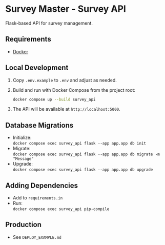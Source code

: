 # Survey Master - Survey API

Flask-based API for survey management.

## Requirements

- [Docker](https://www.docker.com/)

## Local Development

1. Copy `.env.example` to `.env` and adjust as needed.
2. Build and run with Docker Compose from the project root:

   ```sh
   docker compose up --build survey_api
   ```

3. The API will be available at `http://localhost:5000`.

## Database Migrations

- Initialize:  
  `docker compose exec survey_api flask --app app.app db init`
- Migrate:  
  `docker compose exec survey_api flask --app app.app db migrate -m "Message"`
- Upgrade:  
  `docker compose exec survey_api flask --app app.app db upgrade`

## Adding Dependencies

- Add to `requirements.in`
- Run:  
  `docker compose exec survey_api pip-compile`

## Production

- See `DEPLOY_EXAMPLE.md`

